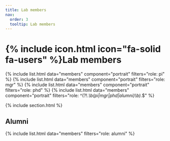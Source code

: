 ```yaml
---
title: Lab members
nav:
  order: 3
  tooltip: Lab members
---
```


# {% include icon.html icon="fa-solid fa-users" %}Lab members


{% include list.html data="members" component="portrait" filters="role: pi" %}
{% include list.html data="members" component="portrait" filters="role: mgr" %}
{% include list.html data="members" component="portrait" filters="role: phd" %}
{% include list.html data="members" component="portrait" filters="role: ^(?!.*\b(pi|mgr|phd|alumni)\b).*$" %}

{% include section.html %}

## Alumni

{% include list.html  data="members" filters="role: alumni" %}



